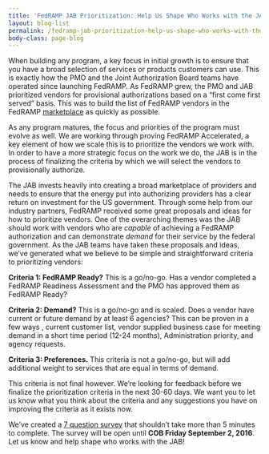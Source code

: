 ```yaml
---
title: 'FedRAMP JAB Prioritization: Help Us Shape Who Works with the JAB'
layout: blog-list
permalink: /fedramp-jab-prioritization-help-us-shape-who-works-with-the-jab/
body-class: page-blog
---
```

When building any program, a key focus in initial growth is to ensure that you have a broad selection of services or products customers can use. This is exactly how the PMO and the Joint Authorization Board teams have operated since launching FedRAMP. As FedRAMP grew, the PMO and JAB prioritized vendors for provisional authorizations based on a “first come first served” basis. This was to build the list of FedRAMP vendors in the FedRAMP [marketplace](http://marketplace.fedramp.gov) as quickly as possible.

As any program matures, the focus and priorities of the program must evolve as well. We are working through proving FedRAMP Accelerated, a key element of how we scale this is to prioritize the vendors we work with. In order to have a more strategic focus on the work we do, the JAB is in the process of finalizing the criteria by which we will select the vendors to provisionally authorize.

The JAB invests heavily into creating a broad marketplace of providers and needs to ensure that the energy put into authorizing providers has a clear return on investment for the US government. Through some help from our industry partners, FedRAMP received some great proposals and ideas for how to prioritize vendors. One of the overarching themes was the JAB should work with vendors who are _capable_ of achieving a FedRAMP authorization and can demonstrate _demand_ for their service by the federal government. As the JAB teams have taken these proposals and ideas, we’ve generated what we believe to be simple and straightforward criteria to prioritizing vendors:


  **Criteria 1: FedRAMP Ready?** This is a go/no-go. Has a vendor completed a FedRAMP Readiness Assessment and the PMO has approved them as FedRAMP Ready?


  **Criteria 2: Demand?** This is a go/no-go and is scaled. Does a vendor have current or future demand by at least 6 agencies? This can be proven in a few ways , current customer list, vendor supplied business case for meeting demand in a short time period (12-24 months), Administration priority, and agency requests.


  **Criteria 3: Preferences.** This criteria is not a go/no-go, but will add additional weight to services that are equal in terms of demand.


This criteria is not final however. We’re looking for feedback before we finalize the prioritization criteria in the next 30-60 days. We want you to let us know what you think about the criteria and any suggestions you have on improving the criteria as it exists now.

We’ve created a [7 question survey](https://docs.google.com/forms/d/e/1FAIpQLSewyvamFcFMK2Jk5prlplxxR0AkC3KWHAvT-NsqfQsGOuvQiA/viewform) that shouldn’t take more than 5 minutes to complete. The survey will be open until **COB Friday September 2, 2016**. Let us know and help shape who works with the JAB!
